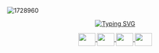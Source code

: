![1728960](https://github.com/osman-tkdmr/osman-tkdmr/assets/67903397/f3d62163-1b89-4f9f-bff6-7aff46236f00)




<p align="center">
  <a href="https://git.io/typing-svg"><img src="https://readme-typing-svg.demolab.com?font=Fira+Code&pause=1000&color=FFFFFF&center=true&width=435&lines=Merhaba+ben+Osman;Yazılım+Geliştiriciliği+Alanında+kendimi+geliştiriyorum." alt="Typing SVG" />
  </a>
</p>



<p align="center">
  <a href="https://www.linkedin.com/in/osman-tekdamar-324ba4251" target="blank">
    <img align="center" src="https://cdn.jsdelivr.net/npm/simple-icons@3.0.1/icons/linkedin.svg" alt="" height="30" width="40" />
  </a>
  <a href="https://www.kaggle.com/osmantekdamar" target="blank">
    <img align="center" src="https://cdn.jsdelivr.net/npm/simple-icons@3.0.1/icons/kaggle.svg" alt="" height="30" width="40" />
  </a>
  <a href="https://leetcode.com/osman_tkdmr/" target="blank">
    <img align="center" src="https://cdn.jsdelivr.net/npm/simple-icons@3.0.1/icons/leetcode.svg" alt="" height="30" width="40" />
  </a>
  <a href="https://www.instagram.com/osman_tkdmr/#" target="blank">
    <img align="center" src="https://cdn.jsdelivr.net/npm/simple-icons@3.0.1/icons/instagram.svg" alt="" height="30" width="40" />
  </a>
</p>
